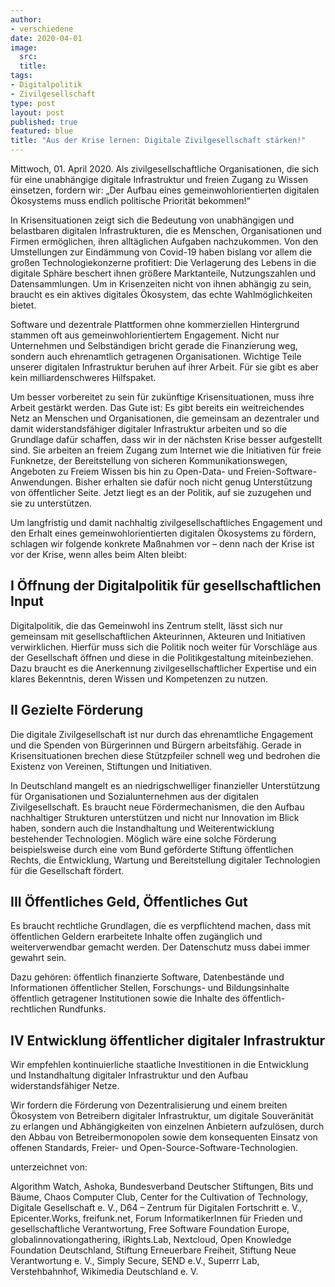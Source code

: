 ```yaml
---
author:
- verschiedene
date: 2020-04-01
image:
  src:
  title:
tags:
- Digitalpolitik
- Zivilgesellschaft
type: post
layout: post
published: true
featured: blue
title: "Aus der Krise lernen: Digitale Zivilgesellschaft stärken!"
---
```

Mittwoch, 01. April 2020. Als zivilgesellschaftliche Organisationen, die sich für eine unabhängige digitale Infrastruktur und freien Zugang zu Wissen einsetzen, fordern wir: „Der Aufbau eines gemeinwohlorientierten digitalen Ökosystems muss endlich politische Priorität bekommen!“

In Krisensituationen zeigt sich die Bedeutung von unabhängigen und belastbaren digitalen Infrastrukturen, die es Menschen, Organisationen und Firmen ermöglichen, ihren alltäglichen Aufgaben nachzukommen. Von den Umstellungen zur Eindämmung von Covid-19 haben bislang vor allem die großen Technologiekonzerne profitiert: Die Verlagerung des Lebens in die digitale Sphäre beschert ihnen größere Marktanteile, Nutzungszahlen und Datensammlungen. Um in Krisenzeiten nicht von ihnen abhängig zu sein, braucht es ein aktives digitales Ökosystem, das echte Wahlmöglichkeiten bietet.

Software und dezentrale Plattformen ohne kommerziellen Hintergrund stammen oft aus gemeinwohlorientiertem Engagement. Nicht nur Unternehmen und Selbständigen bricht gerade die Finanzierung weg, sondern auch ehrenamtlich getragenen Organisationen. Wichtige Teile unserer digitalen Infrastruktur beruhen auf ihrer Arbeit. Für sie gibt es aber kein milliardenschweres Hilfspaket.

Um besser vorbereitet zu sein für zukünftige Krisensituationen, muss ihre Arbeit gestärkt werden. Das Gute ist: Es gibt bereits ein weitreichendes Netz an Menschen und Organisationen, die gemeinsam an dezentraler und damit widerstandsfähiger digitaler Infrastruktur arbeiten und so die Grundlage dafür schaffen, dass wir in der nächsten Krise besser aufgestellt sind. Sie arbeiten an freiem Zugang zum Internet wie die Initiativen für freie Funknetze, der Bereitstellung von sicheren Kommunikationswegen, Angeboten zu Freiem Wissen bis hin zu Open-Data- und Freien-Software-Anwendungen. Bisher erhalten sie dafür noch nicht genug Unterstützung von öffentlicher Seite. Jetzt liegt es an der Politik, auf sie zuzugehen und sie zu unterstützen.

Um langfristig und damit nachhaltig zivilgesellschaftliches Engagement und den Erhalt eines gemeinwohlorientierten digitalen Ökosystems zu fördern, schlagen wir folgende konkrete Maßnahmen vor – denn nach der Krise ist vor der Krise, wenn alles beim Alten bleibt:

## I Öffnung der Digitalpolitik für gesellschaft­lichen Input
Digitalpolitik, die das Gemeinwohl ins Zentrum stellt, lässt sich nur gemeinsam mit gesellschaftlichen Akteurinnen, Akteuren und Initiativen verwirklichen. Hierfür muss sich die Politik noch weiter für Vorschläge aus der Gesellschaft öffnen und diese in die Politikgestaltung miteinbeziehen. Dazu braucht es die Anerkennung zivilgesellschaftlicher Expertise und ein klares Bekenntnis, deren Wissen und Kompetenzen zu nutzen.

## II Gezielte Förderung
Die digitale Zivilgesellschaft ist nur durch das ehrenamtliche Engagement und die Spenden von Bürgerinnen und Bürgern arbeitsfähig. Gerade in Krisensituationen brechen diese Stützpfeiler schnell weg und bedrohen die Existenz von Vereinen, Stiftungen und Initiativen.

In Deutschland mangelt es an niedrigschwelliger finanzieller Unterstützung für Organisationen und Sozialunternehmen aus der digitalen Zivilgesellschaft. Es braucht neue Fördermechanismen, die den Aufbau nachhaltiger Strukturen unterstützen und nicht nur Innovation im Blick haben, sondern auch die Instandhaltung und Weiterentwicklung bestehender Technologien. Möglich wäre eine solche Förderung beispielsweise durch eine vom Bund geförderte Stiftung öffentlichen Rechts, die Entwicklung, Wartung und Bereitstellung digitaler Technologien für die Gesellschaft fördert.

## III Öffentliches Geld, Öffentliches Gut
Es braucht rechtliche Grundlagen, die es verpflichtend machen, dass mit öffentlichen Geldern erarbeitete Inhalte offen zugänglich und weiterverwendbar gemacht werden. Der Datenschutz muss dabei immer gewahrt sein.

Dazu gehören: öffentlich finanzierte Software, Datenbestände und Informationen öffentlicher Stellen, Forschungs- und Bildungsinhalte öffentlich getragener Institutionen sowie die Inhalte des öffentlich-rechtlichen Rundfunks.

## IV Entwicklung öffentlicher digitaler Infrastruktur
Wir empfehlen kontinuierliche staatliche Investitionen in die Entwicklung und Instandhaltung digitaler Infrastruktur und den Aufbau widerstandsfähiger Netze.

Wir fordern die Förderung von Dezentralisierung und einem breiten Ökosystem von Betreibern digitaler Infrastruktur, um digitale Souveränität zu erlangen und Abhängigkeiten von einzelnen Anbietern aufzulösen, durch den Abbau von Betreibermonopolen sowie dem konsequenten Einsatz von offenen Standards, Freier- und Open-Source-Software-Technologien.

unterzeichnet von:

Algorithm Watch, Ashoka, Bundesverband Deutscher Stiftungen, Bits und Bäume, Chaos Computer Club, Center for the Cultivation of Technology, Digitale Gesellschaft e. V., D64 – Zentrum für Digitalen Fortschritt e. V., Epicenter.Works, freifunk.net, Forum InformatikerInnen für Frieden und gesellschaftliche Verantwortung, Free Software Foundation Europe, globalinnovationgathering, iRights.Lab, Nextcloud, Open Knowledge Foundation Deutschland, Stiftung Erneuerbare Freiheit, Stiftung Neue Verantwortung e. V., Simply Secure, SEND e.V., Superrr Lab, Verstehbahnhof, Wikimedia Deutschland e. V.
